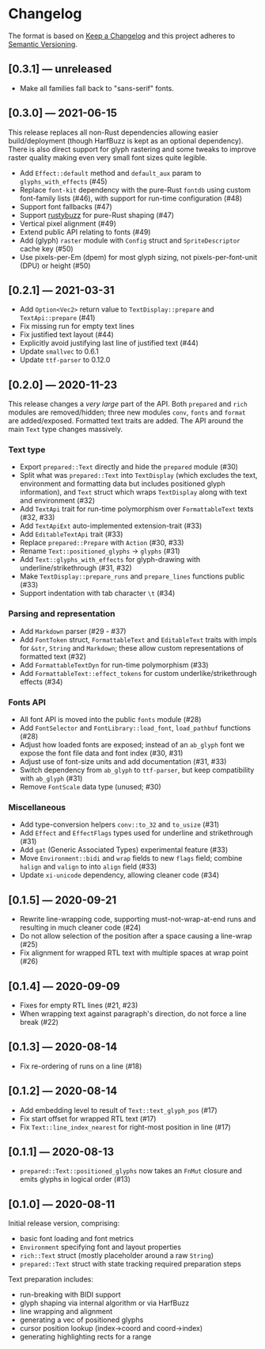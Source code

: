 # Changelog
The format is based on [Keep a Changelog](http://keepachangelog.com/en/1.0.0/)
and this project adheres to [Semantic Versioning](https://semver.org/spec/v2.0.0.html).

## [0.3.1] — unreleased

-   Make all families fall back to "sans-serif" fonts.

## [0.3.0] — 2021-06-15

This release replaces all non-Rust dependencies allowing easier build/deployment
(though HarfBuzz is kept as an optional dependency). There is also direct
support for glyph rastering and some tweaks to improve raster quality making
even very small font sizes quite legible.

-   Add `Effect::default` method and `default_aux` param to `glyphs_with_effects` (#45)
-   Replace `font-kit` dependency with the pure-Rust `fontdb` using custom font-family lists (#46),
    with support for run-time configuration (#48)
-   Support font fallbacks (#47)
-   Support [rustybuzz](https://github.com/RazrFalcon/rustybuzz) for pure-Rust shaping (#47)
-   Vertical pixel alignment (#49)
-   Extend public API relating to fonts (#49)
-   Add (glyph) `raster` module with `Config` struct and `SpriteDescriptor` cache key (#50)
-   Use pixels-per-Em (dpem) for most glyph sizing, not pixels-per-font-unit (DPU) or height (#50)

## [0.2.1] — 2021-03-31

-   Add `Option<Vec2>` return value to `TextDisplay::prepare` and `TextApi::prepare` (#41)
-   Fix missing run for empty text lines
-   Fix justified text layout (#44)
-   Explicitly avoid justifying last line of justified text (#44)
-   Update `smallvec` to 0.6.1
-   Update `ttf-parser` to 0.12.0

## [0.2.0] — 2020-11-23

This release changes a *very large* part of the API. Both `prepared` and `rich`
modules are removed/hidden; three new modules `conv`, `fonts` and `format`
are added/exposed. Formatted text traits are added. The API around the main
`Text` type changes massively.

### Text type

-   Export `prepared::Text` directly and hide the `prepared` module (#30)
-   Split what was `prepared::Text` into `TextDisplay` (which excludes the text,
    environment and formatting data but includes positioned glyph information),
    and `Text` struct which wraps `TextDisplay` along with text and environment (#32)
-   Add `TextApi` trait for run-time polymorphism over `FormattableText` texts (#32, #33)
-   Add `TextApiExt` auto-implemented extension-trait (#33)
-   Add `EditableTextApi` trait (#33)
-   Replace `prepared::Prepare` with `Action` (#30, #33)
-   Rename `Text::positioned_glyphs` → `glyphs` (#31)
-   Add `Text::glyphs_with_effects` for glyph-drawing with underline/strikethrough (#31, #32)
-   Make `TextDisplay::prepare_runs` and `prepare_lines` functions public (#33)
-   Support indentation with tab character `\t` (#34)

### Parsing and representation

-   Add `Markdown` parser (#29 - #37)
-   Add `FontToken` struct, `FormattableText` and `EditableText` traits with
    impls for `&str`, `String` and `Markdown`; these allow custom
    representations of formatted text (#32)
-   Add `FormattableTextDyn` for run-time polymorphism (#33)
-   Add `FormattableText::effect_tokens` for custom underlike/strikethrough effects (#34)

### Fonts API

-   All font API is moved into the public `fonts` module (#28)
-   Add `FontSelector` and `FontLibrary::load_font`, `load_pathbuf` functions (#28)
-   Adjust how loaded fonts are exposed; instead of an `ab_glyph` font we
    expose the font file data and font index (#30, #31)
-   Adjust use of font-size units and add documentation (#31, #33)
-   Switch dependency from `ab_glyph` to `ttf-parser`, but keep compatibility
    with `ab_glyph` (#31)
-   Remove `FontScale` data type (unused; #30)

### Miscellaneous

-   Add type-conversion helpers `conv::to_32` and `to_usize` (#31)
-   Add `Effect` and `EffectFlags` types used for underline and strikethrough (#31)
-   Add `gat` (Generic Associated Types) experimental feature (#33)
-   Move `Environment::bidi` and `wrap` fields to new `flags` field; combine
    `halign` and `valign` to into `align` field (#33)
-   Update `xi-unicode` dependency, allowing cleaner code (#34)

## [0.1.5] — 2020-09-21

-   Rewrite line-wrapping code, supporting must-not-wrap-at-end runs and
    resulting in much cleaner code (#24)
-   Do not allow selection of the position after a space causing a line-wrap (#25)
-   Fix alignment for wrapped RTL text with multiple spaces at wrap point (#26)

## [0.1.4] — 2020-09-09

-   Fixes for empty RTL lines (#21, #23)
-   When wrapping text against paragraph's direction, do not force a line break (#22)

## [0.1.3] — 2020-08-14

-   Fix re-ordering of runs on a line (#18)

## [0.1.2] — 2020-08-14

-   Add embedding level to result of `Text::text_glyph_pos` (#17)
-   Fix start offset for wrapped RTL text (#17)
-   Fix `Text::line_index_nearest` for right-most position in line (#17)

## [0.1.1] — 2020-08-13

-   `prepared::Text::positioned_glyphs` now takes an `FnMut` closure and
    emits glyphs in logical order (#13)

## [0.1.0] — 2020-08-11

Initial release version, comprising:

-   basic font loading and font metrics
-   `Environment` specifying font and layout properties
-   `rich::Text` struct (mostly placeholder around a raw `String`)
-   `prepared::Text` struct with state tracking required preparation steps

Text preparation includes:

-   run-breaking with BIDI support
-   glyph shaping via internal algorithm or via HarfBuzz
-   line wrapping and alignment
-   generating a vec of positioned glyphs
-   cursor position lookup (index→coord and coord→index)
-   generating highlighting rects for a range
